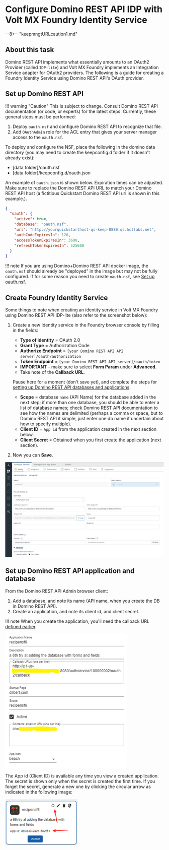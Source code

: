 # Configure Domino REST API IDP with Volt MX Foundry Identity Service

--8<-- "keepmngtURLcaution1.md"

## About this task
Domino REST API implements what essentially amounts to an OAuth2 Provider (called `IDP-lite`) and Volt MX Foundry implements an Integration Service adapter for OAuth2 providers. The following is a guide for creating a Foundry Identity Service using Domino REST API's OAuth provider.

## Set up Domino REST API
<!-- prettier-ignore -->
!!! warning "Caution"
     This is subject to change. Consult Domino REST API documentation (or code, or experts) for the latest steps. Currently, these general steps must be performed:

1. Deploy `oauth.nsf` and configure Domino REST API to recognize that file.
1. Add `OAuthAdmin` role for the ACL entry that gives your server manager access to the `oauth.nsf`.

To deploy and configure the NSF, place the following in the domino data directory (you may need to create the keepconfig.d folder if it doesn't already exist):

- [data folder]/oauth.nsf
- [data folder]/keepconfig.d/oauth.json

An example of `oauth.json` is shown below. Expiration times can be adjusted. Make sure to replace the Domino REST API URL to match your Domino REST API host (a fictitious Quickstart Domino REST API url is shown in this example.).

```json
{
  "oauth": {
    "active": true,
    "database": "oauth.nsf",
    "url": "http://yourquickstarthost-qs-keep-8880.qs.hcllabs.net",
    "authCodeExpiresIn": 120,
    "accessTokenExpiresIn": 3600,
    "refreshTokenExpiresIn": 525600
  }
}
```

<!-- prettier-ignore -->
!!! note
      If you are using Domino+Domino REST API docker image, the `oauth.nsf` should already be "deployed" in the image but may not be fully configured. If for some reason you need to create `oauth.nsf`, see [Set up oauth.nsf](../VoltMX/setupoauthnsf.md).

## Create Foundry Identity Service
Some things to note when creating an identity service in Volt MX Foundry using Domino REST API IDP-lite (also refer to the screenshot below):

1. Create a new Identity service in the Foundry browser console by filling in the fields:

      - **Type of identity** = OAuth 2.0
      - **Grant Type** = Authorization Code
      - **Authorize Endpoint** = `[your Domino REST API API server]/oauth/authorization`
      - **Token Endpoint** = `[your Domino REST API API server]/oauth/token`
      - **IMPORTANT** - make sure to select **Form Param** under **Advanced**. <!--{: .alert .alert-danger}-->
      - Take note of the **Callback URL**.

      Pause here for a moment (don't save yet), and complete the steps for [setting up Domino REST API databases and applications](#domino-rest-api-application-and-database-setup).

      - **Scope** = database `name` (API Name) for the database added in the next step; if more than one database, you should be able to enter a list of database names; check Domino REST API documentation to see how the names are delimited (perhaps a comma or space, but to Domino REST API it simple, just enter one db name if uncertain about how to specify multiple).
      - **Client ID** = `App id` from the application created in the next section below.
      - **Client Secret** = Obtained when you first create the application (next section).

2. Now you can **Save**.

![voltmx identityprovider keepidplite](../../assets/images/voltmx-identityprovider-keepidplite.png)

## Set up Domino REST API application and database

From the Domino REST API Admin browser client:

1. Add a database, and note its name (API name, when you create the DB in Domino REST API).
2. Create an application, and note its client id, and client secret.

!!! note
    When you create the application, you'll need the callback URL [defined earlier](#create-foundry-identity-service).

![Domino REST API create application](../../assets/images/keep-create-application.png)

The App id (Client ID) is available any time you view a created application. The secret is shown only when the secret is created the first time. If you forget the secret, generate a new one by clicking the circular arrow as indicated in the following image:

![Domino REST API application id and secret](../../assets/images/keep-application-id-and-secret.png)
